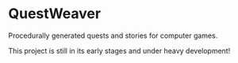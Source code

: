 # QuestWeaver
Procedurally generated quests and stories for computer games.

This project is still in its early stages and under heavy development!
